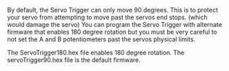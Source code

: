 By default, the Servo Trigger can only move 90 degrees. This is to protect your servo from attempting to move past the servos end stops. (which would damage the servo) You can program the Servo Trigger with alternate firmware that enables 180 degree rotation but you must be very careful to not set the A and B potentiometers past the servos physical limits.

The ServoTrigger180.hex file enables 180 degree rotation.
The servoTrigger90.hex file is the default firmware.

